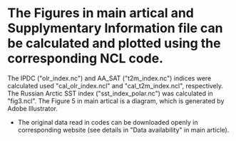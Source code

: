 # The Figures in main artical and Supplymentary Information file can be calculated and plotted using the corresponding NCL code.

The IPDC ("olr_index.nc") and AA_SAT ("t2m_index.nc") indices were calculated used "cal_olr_index.ncl" and "cal_t2m_index.ncl", respectively.
The Russian Arctic SST index ("sst_index_polar.nc") was calculated in "fig3.ncl".
The Figure 5 in main artical is a  diagram, which is generated by Adobe Illustrator.

* The original data read in codes can be downloaded openly in corresponding website (see details in "Data availability" in main article).
